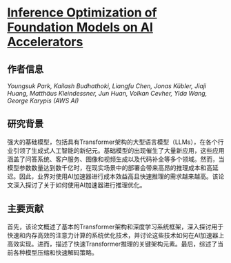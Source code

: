 # [Inference Optimization of Foundation Models on AI Accelerators](https://doi.org/10.1145/3637528.3671465)

## 作者信息
*Youngsuk Park, Kailash Budhathoki, Liangfu Chen, Jonas Kübler, Jiaji Huang, Matthäus Kleindessner, Jun Huan, Volkan Cevher, Yida Wang, George Karypis (AWS AI)*

## 研究背景
强大的基础模型，包括具有Transformer架构的大型语言模型（LLMs），在各个行业引领了生成式人工智能的新纪元。基础模型的出现催生了大量新应用，这些应用涵盖了问答系统、客户服务、图像和视频生成以及代码补全等多个领域。然而，当模型参数数量达到数千亿时，在现实场景中的部署会带来高昂的推理成本和高延迟。因此，业界对使用AI加速器进行成本效益高且快速推理的需求越来越高。该论文深入探讨了关于如何使用AI加速器进行推理优化。

## 主要贡献
首先，该论文概述了基本的Transformer架构和深度学习系统框架，深入探讨用于快速和内存高效的注意力计算的系统优化技术，并讨论这些技术如何在AI加速器上高效实现。进而，描述了快速Transformer推理的关键架构元素。最后，综述了当前各种模型压缩和快速解码策略。

